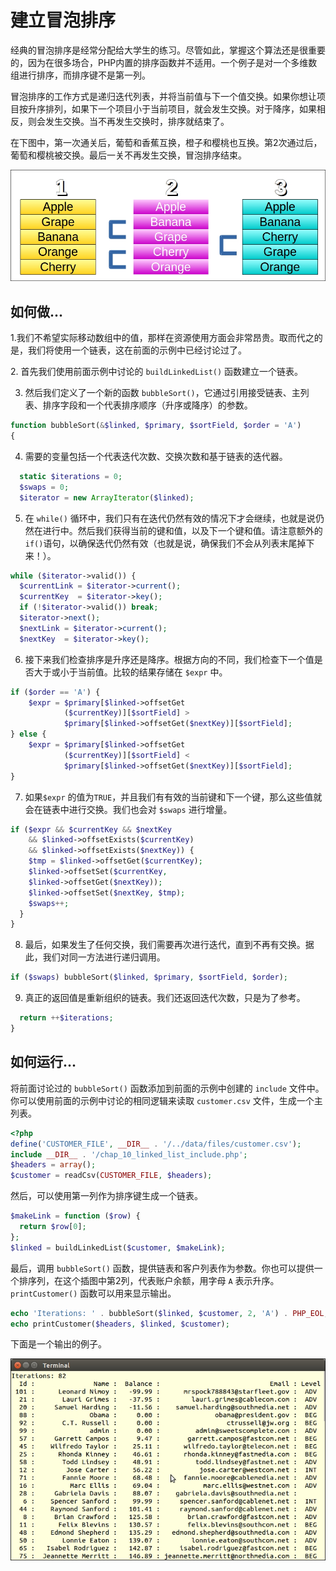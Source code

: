 # 建立冒泡排序

经典的冒泡排序是经常分配给大学生的练习。尽管如此，掌握这个算法还是很重要的，因为在很多场合，PHP内置的排序函数并不适用。一个例子是对一个多维数组进行排序，而排序键不是第一列。

冒泡排序的工作方式是递归迭代列表，并将当前值与下一个值交换。如果你想让项目按升序排列，如果下一个项目小于当前项目，就会发生交换。对于降序，如果相反，则会发生交换。当不再发生交换时，排序就结束了。

在下图中，第一次通关后，葡萄和香蕉互换，橙子和樱桃也互换。第2次通过后，葡萄和樱桃被交换。最后一关不再发生交换，冒泡排序结束。

![](../../.gitbook/assets/image%20%28128%29.png)

## 如何做...

1.我们不希望实际移动数组中的值，那样在资源使用方面会非常昂贵。取而代之的是，我们将使用一个链表，这在前面的示例中已经讨论过了。

​2. 首先我们使用前面示例中讨论的 `buildLinkedList()` 函数建立一个链表。

3. 然后我们定义了一个新的函数 `bubbleSort()`，它通过引用接受链表、主列表、排序字段和一个代表排序顺序（升序或降序）的参数。

```php
function bubbleSort(&$linked, $primary, $sortField, $order = 'A')
{
```

4. 需要的变量包括一个代表迭代次数、交换次数和基于链表的迭代器。

```php
  static $iterations = 0;
  $swaps = 0;
  $iterator = new ArrayIterator($linked);
```

5. 在 `while()` 循环中，我们只有在迭代仍然有效的情况下才会继续，也就是说仍然在进行中。然后我们获得当前的键和值，以及下一个键和值。请注意额外的`if()`语句，以确保迭代仍然有效（也就是说，确保我们不会从列表末尾掉下来！）。

```php
while ($iterator->valid()) {
  $currentLink = $iterator->current();
  $currentKey  = $iterator->key();
  if (!$iterator->valid()) break;
  $iterator->next();
  $nextLink = $iterator->current();
  $nextKey  = $iterator->key();
```

6. 接下来我们检查排序是升序还是降序。根据方向的不同，我们检查下一个值是否大于或小于当前值。比较的结果存储在 `$expr` 中。

```php
if ($order == 'A') {
    $expr = $primary[$linked->offsetGet
            ($currentKey)][$sortField] > 
            $primary[$linked->offsetGet($nextKey)][$sortField];
} else {
    $expr = $primary[$linked->offsetGet
            ($currentKey)][$sortField] < 
            $primary[$linked->offsetGet($nextKey)][$sortField];
}
```

7. 如果`$expr` 的值为`TRUE`，并且我们有有效的当前键和下一个键，那么这些值就会在链表中进行交换。我们也会对 `$swaps` 进行增量。

```php
if ($expr && $currentKey && $nextKey 
    && $linked->offsetExists($currentKey) 
    && $linked->offsetExists($nextKey)) {
    $tmp = $linked->offsetGet($currentKey);
    $linked->offsetSet($currentKey, 
    $linked->offsetGet($nextKey));
    $linked->offsetSet($nextKey, $tmp);
    $swaps++;
  }
}
```

8. 最后，如果发生了任何交换，我们需要再次进行迭代，直到不再有交换。据此，我们对同一方法进行递归调用。

```php
if ($swaps) bubbleSort($linked, $primary, $sortField, $order);
```

9. 真正的返回值是重新组织的链表。我们还返回迭代次数，只是为了参考。

```php
  return ++$iterations;
}
```

## 如何运行...

将前面讨论过的 `bubbleSort()` 函数添加到前面的示例中创建的 `include` 文件中。你可以使用前面的示例中讨论的相同逻辑来读取 `customer.csv` 文件，生成一个主列表。

```php
<?php
define('CUSTOMER_FILE', __DIR__ . '/../data/files/customer.csv');
include __DIR__ . '/chap_10_linked_list_include.php';
$headers = array();
$customer = readCsv(CUSTOMER_FILE, $headers);
```

然后，可以使用第一列作为排序键生成一个链表。

```php
$makeLink = function ($row) {
  return $row[0];
};
$linked = buildLinkedList($customer, $makeLink);
```

最后，调用 `bubbleSort()` 函数，提供链表和客户列表作为参数。你也可以提供一个排序列，在这个插图中第2列，代表账户余额，用字母 `A` 表示升序。`printCustomer()` 函数可以用来显示输出。

```php
echo 'Iterations: ' . bubbleSort($linked, $customer, 2, 'A') . PHP_EOL;
echo printCustomer($headers, $linked, $customer);
```

下面是一个输出的例子。

![](../../.gitbook/assets/image%20%28119%29.png)

